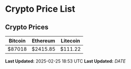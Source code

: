 # Crypto Price List

## Crypto Prices
| Bitcoin | Ethereum | Litecoin |
| ------- | -------- | -------- |
| $87018 | $2415.85 | $111.22 |
**Last Updated:** 2025-02-25 18:53 UTC
**Last Updated:** $DATE$
